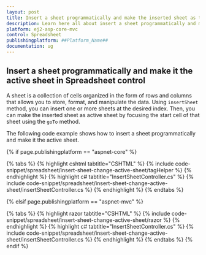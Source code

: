 ```yaml
---
layout: post
title: Insert a sheet programmatically and make the inserted sheet as the active sheet in ##Platform_Name## Spreadsheet control | Syncfusion
description: Learn here all about insert a sheet programmatically and make the inserted sheet as the active sheet in Syncfusion ##Platform_Name## Spreadsheet control of Syncfusion Essential JS 2 and more.
platform: ej2-asp-core-mvc
control: Spreadsheet
publishingplatform: ##Platform_Name##
documentation: ug
---
```


## Insert a sheet programmatically and make it the active sheet in Spreadsheet control

A sheet is a collection of cells organized in the form of rows and columns that allows you to store, format, and manipulate the data. Using `insertSheet` method, you can insert one or more sheets at the desired index. Then, you can make the inserted sheet as active sheet by focusing the start cell of that sheet using the `goTo` method.

The following code example shows how to insert a sheet programmatically and make it the active sheet.

{% if page.publishingplatform == "aspnet-core" %}

{% tabs %}
{% highlight cshtml tabtitle="CSHTML" %}
{% include code-snippet/spreadsheet/insert-sheet-change-active-sheet/tagHelper %}
{% endhighlight %}
{% highlight c# tabtitle="InsertSheetController.cs" %}
{% include code-snippet/spreadsheet/insert-sheet-change-active-sheet/insertSheetController.cs %}
{% endhighlight %}
{% endtabs %}

{% elsif page.publishingplatform == "aspnet-mvc" %}

{% tabs %}
{% highlight razor tabtitle="CSHTML" %}
{% include code-snippet/spreadsheet/insert-sheet-change-active-sheet/razor %}
{% endhighlight %}
{% highlight c# tabtitle="InsertSheetController.cs" %}
{% include code-snippet/spreadsheet/insert-sheet-change-active-sheet/insertSheetController.cs %}
{% endhighlight %}
{% endtabs %}
{% endif %}
